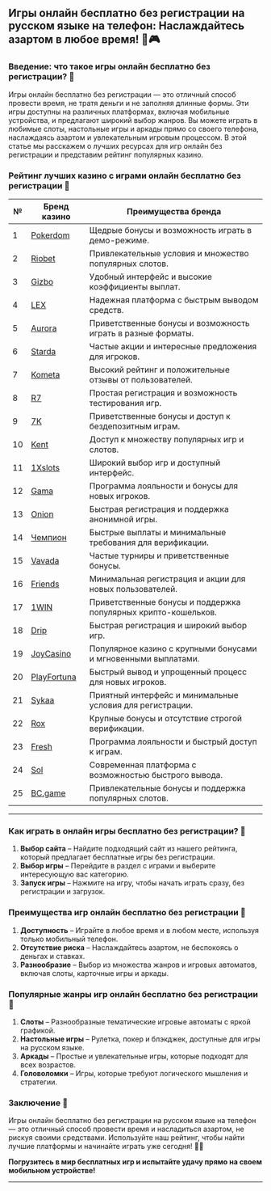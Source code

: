 ## Игры онлайн бесплатно без регистрации на русском языке на телефон: Наслаждайтесь азартом в любое время! 📱🎮

### Введение: что такое игры онлайн бесплатно без регистрации? 🎯

Игры онлайн бесплатно без регистрации — это отличный способ провести время, не тратя деньги и не заполняя длинные формы. Эти игры доступны на различных платформах, включая мобильные устройства, и предлагают широкий выбор жанров. Вы можете играть в любимые слоты, настольные игры и аркады прямо со своего телефона, наслаждаясь азартом и увлекательным игровым процессом. В этой статье мы расскажем о лучших ресурсах для игр онлайн без регистрации и представим рейтинг популярных казино.

### Рейтинг лучших казино с играми онлайн бесплатно без регистрации 📅

| №  | Бренд казино  | Преимущества бренда                                            |
|----|---------------|---------------------------------------------------------------|
| 1  | [Pokerdom](https://brandplay.link/4k77v2yx) | Щедрые бонусы и возможность играть в демо-режиме.          |
| 2  | [Riobet](https://brandplay.link/7xBLTPyj) | Привлекательные условия и множество популярных слотов.       |
| 3  | [Gizbo](https://brandplay.link/bprXw4YV) | Удобный интерфейс и высокие коэффициенты выплат.             |
| 4  | [LEX](https://brandplay.link/zW4hdDFV) | Надежная платформа с быстрым выводом средств.                |
| 5  | [Aurora](https://10trafic-stat2.com/click/668546556bcc6313411604bd/6766/13032/subaccount) | Приветственные бонусы и возможность играть в разные форматы. |
| 6  | [Starda](https://brandplay.link/fB7xwRFL) | Частые акции и интересные предложения для игроков.            |
| 7  | [Kometa](https://brandplay.link/8ZymQJV8) | Высокий рейтинг и положительные отзывы от пользователей.      |
| 8  | [R7](https://brandplay.link/bMd3Yjsw) | Простая регистрация и возможность тестирования игр.          |
| 9  | [7K](https://brandplay.link/BvQyFShp) | Приветственные бонусы и доступ к бездепозитным играм.       |
| 10 | [Kent](https://brandplay.link/Fv2WP3js) | Доступ к множеству популярных игр и слотов.                 |
| 11 | [1Xslots](https://brandplay.link/hSB1khtr) | Широкий выбор игр и доступный интерфейс.                     |
| 12 | [Gama](https://brandplay.link/j6NMKsDz) | Программа лояльности и бонусы для новых игроков.              |
| 13 | [Onion](https://brandplay.link/zBGRVpQ9) | Быстрая регистрация и поддержка анонимной игры.              |
| 14 | [Чемпион](https://temon-gter.cfd/go/lRq?p80412p304504pcc44t17455) | Быстрые выплаты и минимальные требования для верификации.    |
| 15 | [Vavada](https://vavadapartner.pro/?promo=ea5c9275-6854-4505-94fc-95ab18221945-linkb2) | Частые турниры и приветственные бонусы.                      |
| 16 | [Friends](https://gofriends.vc/linkb2) | Минимальная регистрация и акции для новых пользователей.      |
| 17 | [1WIN](https://brandplay.link/smXVpBbG) | Приветственные бонусы и поддержка популярных крипто-кошельков. |
| 18 | [Drip](https://drp-ircp01.com/c07e6a3db) | Быстрая регистрация и широкий выбор игр.                     |
| 19 | [JoyCasino](https://rpc30.call2me.pro/?/ru/registration?apkpop=0&partner=p24970p3291217pc98f) | Популярное казино с крупными бонусами и мгновенными выплатами. |
| 20 | [PlayFortuna](https://fortunapromo.net/alt/playfortuna/registration?0dc4a9362a71feb7e3f165fb8e766f70) | Быстрый вывод и упрощенный процесс для новых игроков.       |
| 21 | [Sykaa](https://s-two-way.com/?source=linkb2&pid=30697) | Приятный интерфейс и минимальные условия для регистрации.     |
| 22 | [Rox](https://rox-pvwfpjgcxe.com/cb1ee18a5) | Крупные бонусы и отсутствие строгой верификации.              |
| 23 | [Fresh](https://fresh-eumwkxwao.com/c3f7b485d) | Программа лояльности и быстрый доступ к играм.                |
| 24 | [Sol](https://sol-mmtdzfbaco.com/cb2415bca) | Современная платформа с возможностью быстрого вывода.         |
| 25 | [BC.game](https://partnerbcgame.com/dcc53d441) | Привлекательные бонусы и поддержка популярных слотов.         |

---

### Как играть в онлайн игры бесплатно без регистрации? 🎲

1. **Выбор сайта** – Найдите подходящий сайт из нашего рейтинга, который предлагает бесплатные игры без регистрации.
2. **Выбор игры** – Перейдите в раздел с играми и выберите интересующую вас категорию.
3. **Запуск игры** – Нажмите на игру, чтобы начать играть сразу, без регистрации и загрузок.

### Преимущества игр онлайн бесплатно без регистрации 🎉

1. **Доступность** – Играйте в любое время и в любом месте, используя только мобильный телефон.
2. **Отсутствие риска** – Наслаждайтесь азартом, не беспокоясь о деньгах и ставках.
3. **Разнообразие** – Выбор из множества жанров и игровых автоматов, включая слоты, карточные игры и аркады.

### Популярные жанры игр онлайн бесплатно без регистрации 🎯

1. **Слоты** – Разнообразные тематические игровые автоматы с яркой графикой.
2. **Настольные игры** – Рулетка, покер и блэкджек, доступные для игры на русском языке.
3. **Аркады** – Простые и увлекательные игры, которые подходят для всех возрастов.
4. **Головоломки** – Игры, которые требуют логического мышления и стратегии.

### Заключение 📝

Игры онлайн бесплатно без регистрации на русском языке на телефон — это отличный способ провести время и насладиться азартом, не рискуя своими средствами. Используйте наш рейтинг, чтобы найти лучшие платформы и начинайте играть уже сегодня! 🎰💵

**Погрузитесь в мир бесплатных игр и испытайте удачу прямо на своем мобильном устройстве!**

---
